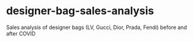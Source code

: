 # designer-bag-sales-analysis
Sales analysis of designer bags (LV, Gucci, Dior, Prada, Fendi) before and after COVID
